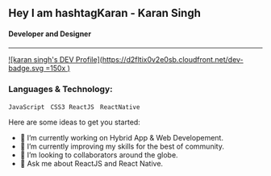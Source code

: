 
## Hey I am  hashtagKaran - Karan Singh 
#### Developer and Designer
---
[![karan singh's DEV Profile](https://d2fltix0v2e0sb.cloudfront.net/dev-badge.svg =150x )](https://dev.to/hashtagkaran)

### Languages & Technology:
`JavaScript`  &nbsp;  `CSS3`&nbsp;  `ReactJS` &nbsp; `ReactNative`

Here are some ideas to get you started:

- 🔭 I’m currently working on Hybrid App & Web Developement.
- 🌱 I’m currently improving my skills for the best of community.
- 👯 I’m looking to collaborators around the globe.
- 💬 Ask me about ReactJS and React Native.


